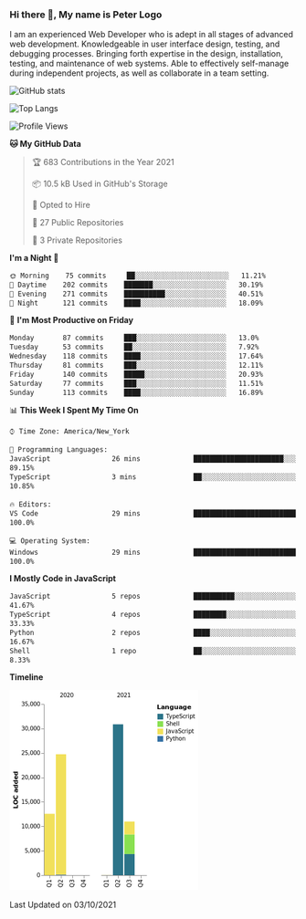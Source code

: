 ### Hi there 👋, My name is Peter Logo

I am an experienced Web Developer who is adept in all stages of advanced web development. Knowledgeable in user interface design, 
testing, and debugging processes. Bringing forth expertise in the design, installation, testing, and maintenance of web systems. 
Able to effectively self-manage during independent projects, as well as collaborate in a team setting.

![GitHub stats](https://github-readme-stats.vercel.app/api?username=peterlogo&show_icons=true&count_private=true&theme=dark)

![Top Langs](https://github-readme-stats.vercel.app/api/top-langs/?username=peterlogo&theme=dark&layout=compact&langs_count=8)

<!--START_SECTION:waka-->
![Profile Views](http://img.shields.io/badge/Profile%20Views-0-blue)

**🐱 My GitHub Data** 

> 🏆 683 Contributions in the Year 2021
 > 
> 📦 10.5 kB Used in GitHub's Storage 
 > 
> 💼 Opted to Hire
 > 
> 📜 27 Public Repositories 
 > 
> 🔑 3 Private Repositories  
 > 
**I'm a Night 🦉** 

```text
🌞 Morning    75 commits     ██░░░░░░░░░░░░░░░░░░░░░░░   11.21% 
🌆 Daytime    202 commits    ███████░░░░░░░░░░░░░░░░░░   30.19% 
🌃 Evening    271 commits    ██████████░░░░░░░░░░░░░░░   40.51% 
🌙 Night      121 commits    ████░░░░░░░░░░░░░░░░░░░░░   18.09%

```
📅 **I'm Most Productive on Friday** 

```text
Monday       87 commits     ███░░░░░░░░░░░░░░░░░░░░░░   13.0% 
Tuesday      53 commits     ██░░░░░░░░░░░░░░░░░░░░░░░   7.92% 
Wednesday    118 commits    ████░░░░░░░░░░░░░░░░░░░░░   17.64% 
Thursday     81 commits     ███░░░░░░░░░░░░░░░░░░░░░░   12.11% 
Friday       140 commits    █████░░░░░░░░░░░░░░░░░░░░   20.93% 
Saturday     77 commits     ███░░░░░░░░░░░░░░░░░░░░░░   11.51% 
Sunday       113 commits    ████░░░░░░░░░░░░░░░░░░░░░   16.89%

```


📊 **This Week I Spent My Time On** 

```text
⌚︎ Time Zone: America/New_York

💬 Programming Languages: 
JavaScript               26 mins             ██████████████████████░░░   89.15% 
TypeScript               3 mins              ██░░░░░░░░░░░░░░░░░░░░░░░   10.85%

🔥 Editors: 
VS Code                  29 mins             █████████████████████████   100.0%

💻 Operating System: 
Windows                  29 mins             █████████████████████████   100.0%

```

**I Mostly Code in JavaScript** 

```text
JavaScript               5 repos             ██████████░░░░░░░░░░░░░░░   41.67% 
TypeScript               4 repos             ████████░░░░░░░░░░░░░░░░░   33.33% 
Python                   2 repos             ████░░░░░░░░░░░░░░░░░░░░░   16.67% 
Shell                    1 repo              ██░░░░░░░░░░░░░░░░░░░░░░░   8.33%

```


**Timeline**

![Chart not found](https://raw.githubusercontent.com/peterlogo/peterlogo/main/charts/bar_graph.png) 


 Last Updated on 03/10/2021
<!--END_SECTION:waka-->


